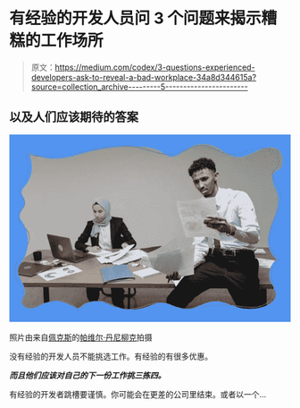 # 有经验的开发人员问 3 个问题来揭示糟糕的工作场所

> 原文：<https://medium.com/codex/3-questions-experienced-developers-ask-to-reveal-a-bad-workplace-34a8d344615a?source=collection_archive---------5----------------------->

## 以及人们应该期待的答案

![](img/5681f178c5a06236ae69a29011e40978.png)

照片由来自[佩克斯](https://www.pexels.com/photo/a-man-with-angry-face-while-looking-a-document-7869342/?utm_content=attributionCopyText&utm_medium=referral&utm_source=pexels)的[帕维尔·丹尼柳克](https://www.pexels.com/@pavel-danilyuk?utm_content=attributionCopyText&utm_medium=referral&utm_source=pexels)拍摄

没有经验的开发人员不能挑选工作。有经验的有很多优惠。

***而且他们应该对自己的下一份工作挑三拣四。***

有经验的开发者跳槽要谨慎。你可能会在更差的公司里结束。或者以一个…